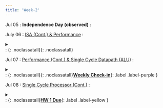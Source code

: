 ```yaml
---
title: 'Week-2'
---
```


Jul 05
: **Independence Day (observed)**
  : 


July 06
: [ISA (Cont.) & Performance](https://canvas.ucsd.edu/files/4747052/download?download_frd=1)
  :  <details  title="recommended readings" class="my"><summary><i class="icon fas fa-book-reader "></i></summary><span class="fs-2">Read 1.6,1.10 </span></details> 
  : [<i class="icon fas fa-file-pdf"></i>](https://canvas.ucsd.edu/files/4747052/download?download_frd=1 "slides")[<i class="icon fas fas fa-video"></i>](https://canvas.ucsd.edu/courses/28054/external_tools/82 "video"){: .noclassatall}[<i class="icon fas fa-chalkboard-teacher"></i>](https://canvas.ucsd.edu/files/4747035/download?download_frd=1 "annotated slides"){: .noclassatall}



Jul 07
: [Performance (Cont.) & Single Cycle Datapath (ALU)](#)
  : <details  title="recommended readings"  class="my"><summary><i class="icon fas fa-book-reader "></i></summary><span class="fs-2">Read 4.1-4.3, Skim 4.4</span></details>
  : [<i class="icon fas fa-file-pdf"></i>](https://canvas.ucsd.edu/files/4749318/ "slides")[<i class="icon fas fas fa-video"></i>](https://canvas.ucsd.edu/courses/28054/external_tools/82 "video"){: .noclassatall}[<i class="icon fas fa-chalkboard-teacher"></i>](https://canvas.ucsd.edu/files/4749722/download?download_frd=1 "annotated slides"){: .noclassatall}[**Weekly Check-in**](https://canvas.ucsd.edu/courses/28054/quizzes){: .label .label-purple }
  


Jul 08
: [Single Cycle Processor (Cont.)](https://canvas.ucsd.edu/files/4753326/) 
  :  <details  title="recommended readings"  class="my"><summary><i class="icon fas fa-book-reader "></i></summary><span class="fs-2">Read 4.4</span></details>
  : [<i class="icon fas fa-file-pdf"></i>](https://canvas.ucsd.edu/files/4753326/ "slides")[<i class="icon fas fa-chalkboard-teacher"></i>](https://canvas.ucsd.edu/files/4753318 "annotated slides")[<i class="icon fas fas fa-video"></i>](https://canvas.ucsd.edu/courses/28054/external_tools/82 "video"){: .noclassatall}[**HW 1 Due**](https://canvas.ucsd.edu/courses/28054/assignments/342802){: .label .label-yellow }


